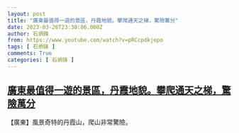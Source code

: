 ```yaml
---
layout: post
title: "廣東最值得一遊的景區，丹霞地貌。攀爬通天之梯，驚險萬分"
date: 2023-03-26T23:30:06.000Z
author: 石炳鋒
from: https://www.youtube.com/watch?v=pRCcpdkjepo
tags: [ 石炳锋 ]
comments: True
categories: [ 石炳锋 ]
---
```

<!--1679873406000-->
[廣東最值得一遊的景區，丹霞地貌。攀爬通天之梯，驚險萬分](https://www.youtube.com/watch?v=pRCcpdkjepo)
------

<div>
【廣東】風景奇特的丹霞山，爬山非常驚險。
</div>

